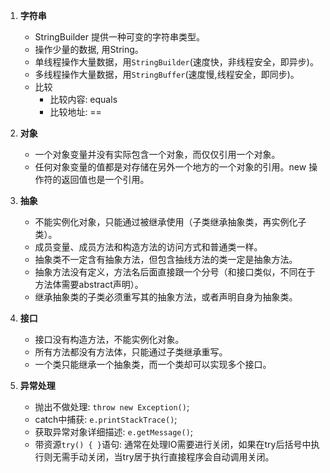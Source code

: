 1. **字符串**
    - StringBuilder 提供一种可变的字符串类型。
    - 操作少量的数据, 用String。
    - 单线程操作大量数据，用`` StringBuilder ``(速度快，非线程安全，即异步)。
    - 多线程操作大量数据，用`` StringBuffer ``(速度慢,线程安全，即同步)。
    - 比较
      - 比较内容: equals
      - 比较地址: ==


2. **对象**
    - 一个对象变量并没有实际包含一个对象，而仅仅引用一个对象。
    - 任何对象变量的值都是对存储在另外一个地方的一个对象的引用。new 操作符的返回值也是一个引用。


3. **抽象**
    - 不能实例化对象，只能通过被继承使用（子类继承抽象类，再实例化子类）。
    - 成员变量、成员方法和构造方法的访问方式和普通类一样。
    - 抽象类不一定含有抽象方法，但包含抽线方法的类一定是抽象方法。
    - 抽象方法没有定义，方法名后面直接跟一个分号（和接口类似，不同在于方法体需要abstract声明）。
    - 继承抽象类的子类必须重写其的抽象方法，或者声明自身为抽象类。

4. **接口**
    - 接口没有构造方法，不能实例化对象。
    - 所有方法都没有方法体，只能通过子类继承重写。
    - 一个类只能继承一个抽象类，而一个类却可以实现多个接口。


5. **异常处理**
    - 抛出不做处理: ``throw new Exception()``;
    - catch中捕获: ``e.printStackTrace()``;
    - 获取异常对象详细描述: ``e.getMessage()``;
    - 带资源``try() { }``语句: 通常在处理IO需要进行关闭，如果在try后括号中执行则无需手动关闭，当try居于执行直接程序会自动调用关闭。